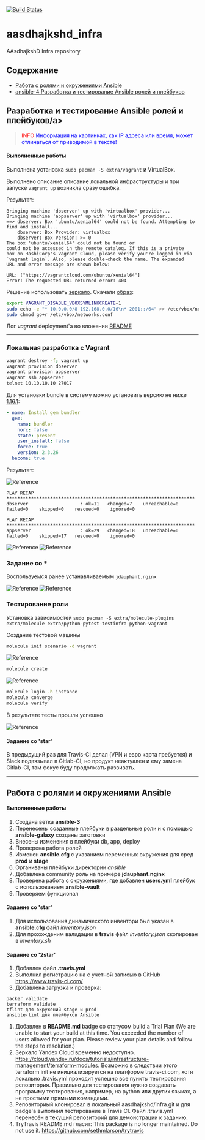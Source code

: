 [![Build Status](https://app.travis-ci.com/aasdhajkshd/infra.svg?branch=main)](https://app.travis-ci.com/aasdhajkshd/infra)

# aasdhajkshd_infra
AAsdhajkshD Infra repository

## Содержание

* [Работа с ролями и окружениями Ansible](#hw12)
* [ansible-4 Разработка и тестирование Ansible ролей и плейбуков](#hw13)

## <a name="hw13">Разработка и тестирование Ansible ролей и плейбуков/a>

> <span style="color:red">INFO</span>
<span style="color:blue">Информация на картинках, как IP адреса или время, может отличаться от приводимой в тексте!</span>

#### Выполненные работы

Выполнена установка `sudo pacman -S extra/vagrant` и VirtualBox.

Выполнено описание описание локальной инфраструктуры и при запуске `vagrant up` возникла сразу ошибка.

Результат:

```output
Bringing machine 'dbserver' up with 'virtualbox' provider...
Bringing machine 'appserver' up with 'virtualbox' provider...
==> dbserver: Box 'ubuntu/xenial64' could not be found. Attempting to find and install...
    dbserver: Box Provider: virtualbox
    dbserver: Box Version: >= 0
The box 'ubuntu/xenial64' could not be found or
could not be accessed in the remote catalog. If this is a private
box on HashiCorp's Vagrant Cloud, please verify you're logged in via
`vagrant login`. Also, please double-check the name. The expanded
URL and error message are shown below:

URL: ["https://vagrantcloud.com/ubuntu/xenial64"]
Error: The requested URL returned error: 404

```

Решение использовать [зеркало](https://habr.com/ru/articles/735700/).
Скачали [образ](https://releases.ubuntu.com/16.04/ubuntu-16.04.7-server-amd64.iso):

```bash
export VAGRANT_DISABLE_VBOXSYMLINKCREATE=1
sudo echo -e "* 10.0.0.0/8 192.168.0.0/16\n* 2001::/64" >> /etc/vbox/networks.conf
sudo chmod go+r /etc/vbox/networks.conf
```

Лог *vagrant* deployment'а во вложении [README](ansible/README.md)

---

### Локальная разработка с Vagrant

```bash
vagrant destroy -f; vagrant up
vagrant provision dbserver
vagrant provision appserver
vagrant ssh appserver
telnet 10.10.10.10 27017
```

Для установки bundle в систему можно установить версию не ниже [1.16.1](https://github.com/express42/reddit/blob/monolith/Gemfile.lock):

```yaml
- name: Install gem bundler
  gem:
    name: bundler
    norc: false
    state: present
    user_install: false
    force: true
    version: 2.3.26
  become: true
```

Результат:

![Reference](img/Screenshot_20231119_015627.png)

```output
PLAY RECAP *********************************************************************
dbserver                   : ok=11   changed=7    unreachable=0    failed=0    skipped=0    rescued=0    ignored=0

PLAY RECAP *********************************************************************
appserver                  : ok=29   changed=18   unreachable=0    failed=0    skipped=17   rescued=0    ignored=0
```

![Reference](img/Screenshot_20231119_020000.png)
![Reference](img/Screenshot_20231119_023931.png)

### Задание со *

Воспользуемся ранее устанавливаемым `jdauphant.nginx`

![Reference](img/Screenshot_20231119_025851.png)
![Reference](img/Screenshot_20231119_030040.png)

### Тестирование роли

Установка зависимостей `sudo pacman -S extra/molecule-plugins extra/molecule extra/python-pytest-testinfra python-vagrant`

Создание тестовой машины

```bash
molecule init scenario -d vagrant
```

![Reference](img/Screenshot_20231119_031602.png)

```bash
molecule create
```

![Reference](img/Screenshot_20231119_032026.png)

```bash
molecule login -h instance
molecule converge
molecule verify
```

В результате тесты прошли успешно

![Reference](img/Screenshot_20231119_032440.png)






#### Задание со 'star'

В предыдущий раз для Travis-CI делал (VPN и евро карта требуется) и Slack подвязывал в Gitlab-CI, но продукт неактуален и ему замена Gitlab-CI, там фокус буду продолжать развивать.

---

## <a name="hw12">Работа с ролями и окружениями Ansible
#### Выполненные работы

1. Создана ветка **ansible-3**
2. Перенесены созданные плейбуки в раздельные роли и с помощью **ansible-galaxy** созданы заготовки
3. Внесены изменения в плейбуки db, app, deploy
4. Проверена работа ролей
5. Изменен **ansible.cfg** с указанием переменных окружения для сред **prod** и **stage**
6. Органиваны плейбуки директории *ansible*
7. Добавлена community роль на примере **jdauphant.nginx**
8. Проверена работа с окружениями, где добавлен **users.yml** плейбук с использованием **ansible-vault**
9. Проверяем функционал

#### Задание со 'star'
1. Для использования динамического инвентори был указан в **ansible.cfg** файл *inventory.json*
2. Для прохожденим валидации в **travis** файл *inventory.json* скопирован в *inventory.sh*

#### Задание со '2star'
1. Добавлен файл **.travis.yml**
2. Выполнил регистрацию на с учетной записью в GitHub https://www.travis-ci.com/
3. Добавлена загрузка и проверка:
```
packer validate
terraform validate
tflint для окружений stage и prod
ansible-lint для плейбуков Ansible
```
1. Добавлен в **README.md** badge со статусом build'а Trial Plan (We are unable to start your build at this time. You exceeded the number of users allowed for your plan. Please review your plan details and follow the steps to resolution.)
2. Зеркало Yandex Cloud временно недоступно. https://cloud.yandex.ru/docs/tutorials/infrastructure-management/terraform-modules. Возможно в следствии этого terraform init не инициализируется на платформе travis-ci.com, хотя локально .travis.yml проходит успешно все пункты тестирования репозитория. Правильно для тестирования нужно создавать программу тестирования, например, на python или других языках, а не простыми прямыми командами.
2. Репозиториый клонировал в локальный aasdhajkshd/infra.git и для badge'а выполнил тестирование в Travis CI. Файл .travis.yml перенесён в текущий репозиторий для демонстрации к заданию.
3. TryTravis README.md гласит: This package is no longer maintained. Do not use it. https://github.com/sethmlarson/trytravis
